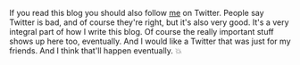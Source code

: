 If you read this blog you should also follow <a href="https://twitter.com/davewiner">me</a> on Twitter. People say Twitter is bad, and of course they're right, but it's also very good. It's a very integral part of how I write this blog. Of course the really important stuff shows up here too, eventually. And I would like a Twitter that was just for my friends. And I think that'll happen eventually. :boom:
